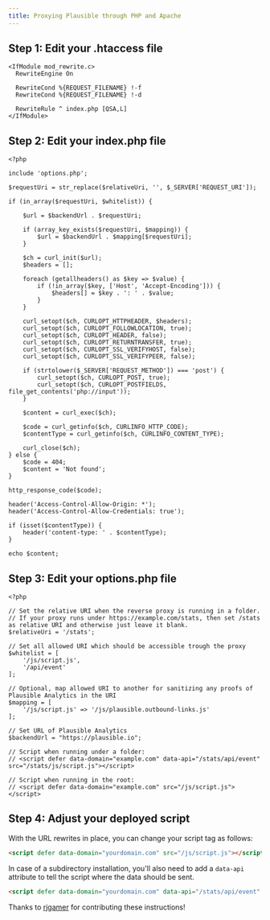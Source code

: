 ```yaml
---
title: Proxying Plausible through PHP and Apache
---
```


## Step 1: Edit your .htaccess file

``` title=".htaccess"
<IfModule mod_rewrite.c>
  RewriteEngine On

  RewriteCond %{REQUEST_FILENAME} !-f
  RewriteCond %{REQUEST_FILENAME} !-d
  
  RewriteRule ^ index.php [QSA,L]
</IfModule>
```

## Step 2: Edit your index.php file

``` title="index.php"
<?php

include 'options.php';

$requestUri = str_replace($relativeUri, '', $_SERVER['REQUEST_URI']);

if (in_array($requestUri, $whitelist)) {

    $url = $backendUrl . $requestUri;

    if (array_key_exists($requestUri, $mapping)) {
        $url = $backendUrl . $mapping[$requestUri];
    }

    $ch = curl_init($url);
    $headers = [];

    foreach (getallheaders() as $key => $value) {
        if (!in_array($key, ['Host', 'Accept-Encoding'])) {
            $headers[] = $key . ': ' . $value;
        }
    }

    curl_setopt($ch, CURLOPT_HTTPHEADER, $headers);
    curl_setopt($ch, CURLOPT_FOLLOWLOCATION, true);
    curl_setopt($ch, CURLOPT_HEADER, false);
    curl_setopt($ch, CURLOPT_RETURNTRANSFER, true);
    curl_setopt($ch, CURLOPT_SSL_VERIFYHOST, false);
    curl_setopt($ch, CURLOPT_SSL_VERIFYPEER, false);

    if (strtolower($_SERVER['REQUEST_METHOD']) === 'post') {
        curl_setopt($ch, CURLOPT_POST, true);
        curl_setopt($ch, CURLOPT_POSTFIELDS, file_get_contents('php://input'));
    }

    $content = curl_exec($ch);

    $code = curl_getinfo($ch, CURLINFO_HTTP_CODE);
    $contentType = curl_getinfo($ch, CURLINFO_CONTENT_TYPE);

    curl_close($ch);
} else {
    $code = 404;
    $content = 'Not found';
}

http_response_code($code);

header('Access-Control-Allow-Origin: *');
header('Access-Control-Allow-Credentials: true');

if (isset($contentType)) {
    header('content-type: ' . $contentType);
}

echo $content;
```

## Step 3: Edit your options.php file

``` title="options.php"
<?php

// Set the relative URI when the reverse proxy is running in a folder.
// If your proxy runs under https://example.com/stats, then set /stats as relative URI and otherwise just leave it blank.
$relativeUri = '/stats';

// Set all allowed URI which should be accessible trough the proxy
$whitelist = [
    '/js/script.js',
    '/api/event'
];

// Optional, map allowed URI to another for sanitizing any proofs of Plausible Analytics in the URI
$mapping = [
    '/js/script.js' => '/js/plausible.outbound-links.js'
];

// Set URL of Plausible Analytics
$backendUrl = "https://plausible.io";

// Script when running under a folder:
// <script defer data-domain="example.com" data-api="/stats/api/event" src="/stats/js/script.js"></script>

// Script when running in the root:
// <script defer data-domain="example.com" src="/js/script.js"></script>
```

## Step 4: Adjust your deployed script

With the URL rewrites in place, you can change your script tag as follows:

```html
<script defer data-domain="yourdomain.com" src="/js/script.js"></script>
```

In case of a subdirectory installation, you'll also need to add a `data-api` attribute to tell the script where
the data should be sent.

```html
<script defer data-domain="yourdomain.com" data-api="/stats/api/event" src="/stats/js/script.js"></script>
```

Thanks to [rjgamer](https://github.com/rjgamer) for contributing these instructions! 

